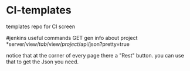 # CI-templates
templates repo for CI screen


#jenkins useful commands
GET gen info about project
*server/view/*tab*/view/*project*/api/json?pretty=true

notice that at the corner of every page there a "Rest" button.
you can use that to get the Json you need.